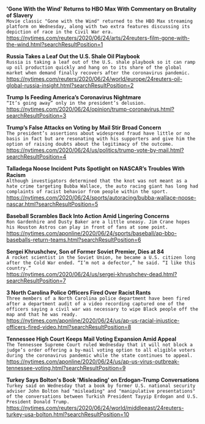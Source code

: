 **'Gone With the Wind' Returns to HBO Max With Commentary on Brutality of Slavery**\
`Movie classic "Gone with the Wind" returned to the HBO Max streaming platform on Wednesday, along with two extra features discussing its depiction of race in the Civil War era.`\
https://nytimes.com/reuters/2020/06/24/arts/24reuters-film-gone-with-the-wind.html?searchResultPosition=1

**Russia Takes a Leaf Out the U.S. Shale Oil Playbook**\
`Russia is taking a leaf out of the U.S. shale playbook so it can ramp up oil production quickly and hang on to its share of the global market when demand finally recovers after the coronavirus pandemic.`\
https://nytimes.com/reuters/2020/06/24/world/europe/24reuters-oil-global-russia-insight.html?searchResultPosition=2

**Trump Is Feeding America’s Coronavirus Nightmare**\
`“It’s going away” only in the president’s delusion.`\
https://nytimes.com/2020/06/24/opinion/trump-coronavirus.html?searchResultPosition=3

**Trump’s False Attacks on Voting by Mail Stir Broad Concern**\
`The president’s assertions about widespread fraud have little or no basis in fact but are resonating with his supporters and give him the option of raising doubts about the legitimacy of the outcome.`\
https://nytimes.com/2020/06/24/us/politics/trump-vote-by-mail.html?searchResultPosition=4

**Talladega Noose Incident Puts Spotlight on NASCAR’s Troubles With Racism**\
`Although investigators determined that the knot was not meant as a hate crime targeting Bubba Wallace, the auto racing giant has long had complaints of racist behavior from people within the sport.`\
https://nytimes.com/2020/06/24/sports/autoracing/bubba-wallace-noose-nascar.html?searchResultPosition=5

**Baseball Scrambles Back Into Action Amid Lingering Concerns**\
`Ron Gardenhire and Dusty Baker are a little uneasy. Jim Crane hopes his Houston Astros can play in front of fans at some point.`\
https://nytimes.com/aponline/2020/06/24/sports/baseball/ap-bbo-baseballs-return-teams.html?searchResultPosition=6

**Sergei Khrushchev, Son of Former Soviet Premier, Dies at 84**\
`A rocket scientist in the Soviet Union, he became a U.S. citizen long after the Cold War ended. “I’m not a defector,” he said. “I like this country.”`\
https://nytimes.com/2020/06/24/us/sergei-khrushchev-dead.html?searchResultPosition=7

**3 North Carolina Police Officers Fired Over Racist Rants**\
`Three members of a North Carolina police department have been fired after a department audit of a video recording captured one of the officers saying a civil war was necessary to wipe Black people off the map and that he was ready.`\
https://nytimes.com/aponline/2020/06/24/us/ap-us-racial-injustice-officers-fired-video.html?searchResultPosition=8

**Tennessee High Court Keeps Mail Voting Expansion Amid Appeal**\
`The Tennessee Supreme Court ruled Wednesday that it will not block a judge’s order offering a by-mail voting option to all eligible voters during the coronavirus pandemic while the state continues to appeal. `\
https://nytimes.com/aponline/2020/06/24/us/ap-us-virus-outbreak-tennessee-voting.html?searchResultPosition=9

**Turkey Says Bolton's Book 'Misleading' on Erdogan-Trump Conversations**\
`Turkey said on Wednesday that a book by former U.S. national security adviser John Bolton had "misleading" and "manipulative presentations" of the conversations between Turkish President Tayyip Erdogan and U.S. President Donald Trump.`\
https://nytimes.com/reuters/2020/06/24/world/middleeast/24reuters-turkey-usa-bolton.html?searchResultPosition=10


